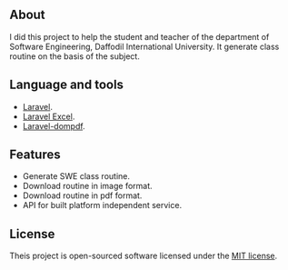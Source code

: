 
## About

I did this project to help the student and teacher of the department of Software Engineering, Daffodil International University.
It generate class routine on the basis of the subject.



## Language and tools

- [Laravel](http://www.laravel.com).
- [Laravel Excel](https://laravel-excel.maatwebsite.nl).
- [Laravel-dompdf](https://github.com/barryvdh/laravel-dompdf).

## Features

- Generate SWE class routine.
- Download routine in image format.
- Download routine in pdf format.
- API for built platform independent service. 

## License

Theis project is open-sourced software licensed under the [MIT license](http://opensource.org/licenses/MIT).
